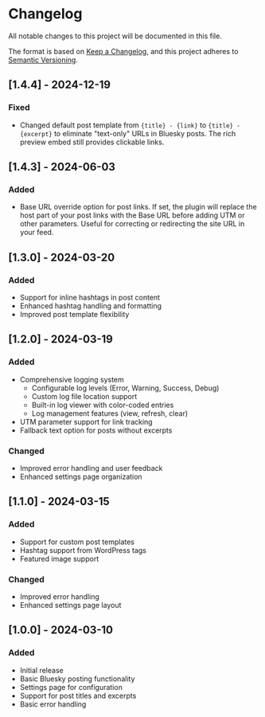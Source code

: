 # Changelog

All notable changes to this project will be documented in this file.

The format is based on [Keep a Changelog](https://keepachangelog.com/en/1.0.0/),
and this project adheres to [Semantic Versioning](https://semver.org/spec/v2.0.0.html).

## [1.4.4] - 2024-12-19

### Fixed
- Changed default post template from `{title} - {link}` to `{title} - {excerpt}` to eliminate "text-only" URLs in Bluesky posts. The rich preview embed still provides clickable links.

## [1.4.3] - 2024-06-03

### Added
- Base URL override option for post links. If set, the plugin will replace the host part of your post links with the Base URL before adding UTM or other parameters. Useful for correcting or redirecting the site URL in your feed.

## [1.3.0] - 2024-03-20

### Added
- Support for inline hashtags in post content
- Enhanced hashtag handling and formatting
- Improved post template flexibility

## [1.2.0] - 2024-03-19

### Added
- Comprehensive logging system
  - Configurable log levels (Error, Warning, Success, Debug)
  - Custom log file location support
  - Built-in log viewer with color-coded entries
  - Log management features (view, refresh, clear)
- UTM parameter support for link tracking
- Fallback text option for posts without excerpts

### Changed
- Improved error handling and user feedback
- Enhanced settings page organization

## [1.1.0] - 2024-03-15

### Added
- Support for custom post templates
- Hashtag support from WordPress tags
- Featured image support

### Changed
- Improved error handling
- Enhanced settings page layout

## [1.0.0] - 2024-03-10

### Added
- Initial release
- Basic Bluesky posting functionality
- Settings page for configuration
- Support for post titles and excerpts
- Basic error handling 